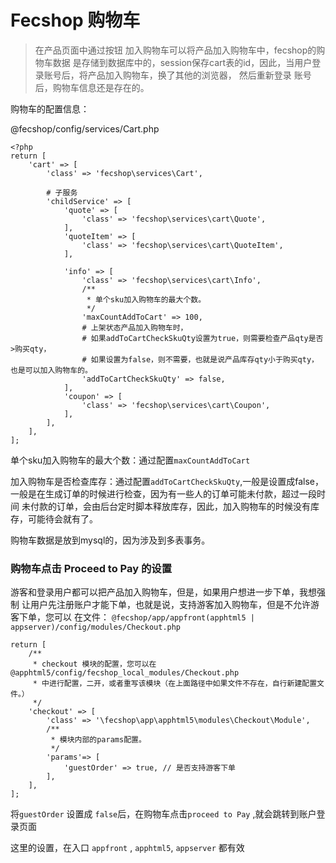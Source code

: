 Fecshop 购物车
=============

> 在产品页面中通过按钮 加入购物车可以将产品加入购物车中，fecshop的购物车数据
> 是存储到数据库中的，session保存cart表的id，因此，当用户登录账号后，将产品加入购物车，换了其他的浏览器，
> 然后重新登录 
> 账号后，购物车信息还是存在的。

购物车的配置信息：

@fecshop/config/services/Cart.php

```
<?php
return [
	'cart' => [
		'class' => 'fecshop\services\Cart',
		
		# 子服务
		'childService' => [
			'quote' => [
				'class' => 'fecshop\services\cart\Quote',
			],
			'quoteItem' => [
				'class' => 'fecshop\services\cart\QuoteItem',
			],
			
			'info' => [
				'class' => 'fecshop\services\cart\Info',
				/**
				 * 单个sku加入购物车的最大个数。
				 */
				'maxCountAddToCart' => 100,
				# 上架状态产品加入购物车时，
				# 如果addToCartCheckSkuQty设置为true，则需要检查产品qty是否>购买qty，
				# 如果设置为false，则不需要，也就是说产品库存qty小于购买qty，也是可以加入购物车的。
				'addToCartCheckSkuQty' => false,
			],
			'coupon' => [
				'class' => 'fecshop\services\cart\Coupon',
			],
		],
	],
];

```

单个sku加入购物车的最大个数：通过配置`maxCountAddToCart`

加入购物车是否检查库存：通过配置`addToCartCheckSkuQty`,一般是设置成false，
一般是在生成订单的时候进行检查，因为有一些人的订单可能未付款，超过一段时间
未付款的订单，会由后台定时脚本释放库存，因此，加入购物车的时候没有库存，可能待会就有了。

购物车数据是放到mysql的，因为涉及到多表事务。


### 购物车点击 Proceed to Pay 的设置

游客和登录用户都可以把产品加入购物车，但是，如果用户想进一步下单，我想强制
让用户先注册账户才能下单，也就是说，支持游客加入购物车，但是不允许游客下单，您可以
在文件：
`@fecshop/app/appfront(apphtml5 | appserver)/config/modules/Checkout.php`


```
return [
    /**
     * checkout 模块的配置，您可以在@apphtml5/config/fecshop_local_modules/Checkout.php 
     * 中进行配置，二开，或者重写该模块（在上面路径中如果文件不存在，自行新建配置文件。）
     */
    'checkout' => [
        'class' => '\fecshop\app\apphtml5\modules\Checkout\Module',
        /**
         * 模块内部的params配置。
         */
        'params'=> [
            'guestOrder' => true, // 是否支持游客下单
        ],
    ],
];
```

将`guestOrder` 设置成 `false`后，在购物车点击`proceed to Pay` ,就会跳转到账户登录页面

这里的设置，在入口 `appfront` , `apphtml5`, `appserver` 都有效





















